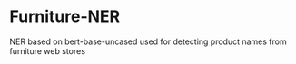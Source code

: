 # Furniture-NER
NER based on bert-base-uncased used for detecting product names from furniture web stores
